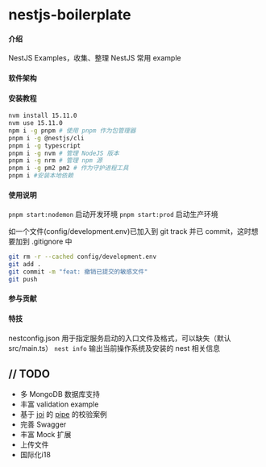 # nestjs-boilerplate

#### 介绍
NestJS Examples，收集、整理 NestJS 常用 example

#### 软件架构


#### 安装教程

```bash
nvm install 15.11.0
nvm use 15.11.0
npm i -g pnpm # 使用 pnpm 作为包管理器
pnpm i -g @nestjs/cli
pnpm i -g typescript
pnpm i -g nvm # 管理 NodeJS 版本
pnpm i -g nrm # 管理 npm 源
pnpm i -g pm2 pm2 # 作为守护进程工具
pnpm i #安装本地依赖
```

#### 使用说明

`pnpm start:nodemon` 启动开发环境
`pnpm start:prod` 启动生产环境

如一个文件(config/development.env)已加入到 git track 并已 commit，这时想要加到 .gitignore 中
```bash
git rm -r --cached config/development.env
git add .
git commit -m "feat: 撤销已提交的敏感文件"
git push
```

#### 参与贡献


#### 特技

nestconfig.json 用于指定服务启动的入口文件及格式，可以缺失（默认src/main.ts）
`nest info` 输出当前操作系统及安装的 nest 相关信息

## // TODO
- 多 MongoDB 数据库支持
- 丰富 validation example
- 基于 [joi](https://joi.dev/api/?v=17.4.0) 的 [pipe](https://docs.nestjs.com/pipes#pipes) 的校验案例
- 完善 Swagger
- 丰富 Mock 扩展
- 上传文件
- 国际化i18